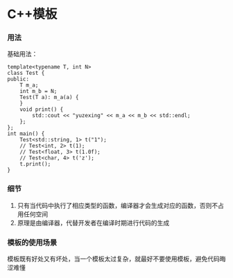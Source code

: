 # C++模板

### 用法


基础用法：

```
template<typename T, int N>
class Test {
public:
    T m_a;
    int m_b = N;
    Test(T a): m_a(a) {
    }
    void print() {
        std::cout << "yuzexing" << m_a << m_b << std::endl;
    };
};
int main() {
    Test<std::string, 1> t("1");
    // Test<int, 2> t(1);
    // Test<float, 3> t(1.0f);
    // Test<char, 4> t('z');
    t.print();
}
```


### 细节
1. 只有当代码中执行了相应类型的函数，编译器才会生成对应的函数，否则不占用任何空间
2. 原理是由编译器，代替开发者在编译时期进行代码的生成

### 模板的使用场景

模板既有好处又有坏处，当一个模板太过复杂，就最好不要使用模板，避免代码晦涩难懂

